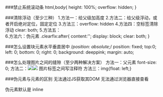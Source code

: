 ###禁止系统滚动条
    html,body{
        height: 100%;
        overflow: hidden;
    }

###清除浮动（至少三种）
    1.方法一：给父级加高度
    2.方法二：给父级浮动，或者开启绝对定位，固定定位
    3.方法三：overflow: hidden
    4.方法四：空标签清除浮动 clear: both;
    5.方法五：<br clear="all" />
    6.方法六：伪元素
            .clearfix:after{
                 content:'';
                 display: block;
                 clear: both;
            }

###怎么设置块元素水平垂直居中
    /*position: absolute;*/
    position: fixed;
    top:0;
    left: 0;
    bottom: 0;
    right: 0;
    background: deeppink;
    margin: auto;


###怎么处理图片之间的缝隙（至少两种解决方案）
    方法一：父元素  font-size: 0;
    方法二：<img src="img/1.jpg"><!--
          --><img src="img/1.jpg">      图片标签之间写注释符
    方法三：img{float: left;}

###伪元素与元素的区别
   无法通过JS获取其DOM
   无法通过浏览器直接查看

   伪元素默认是 inline



